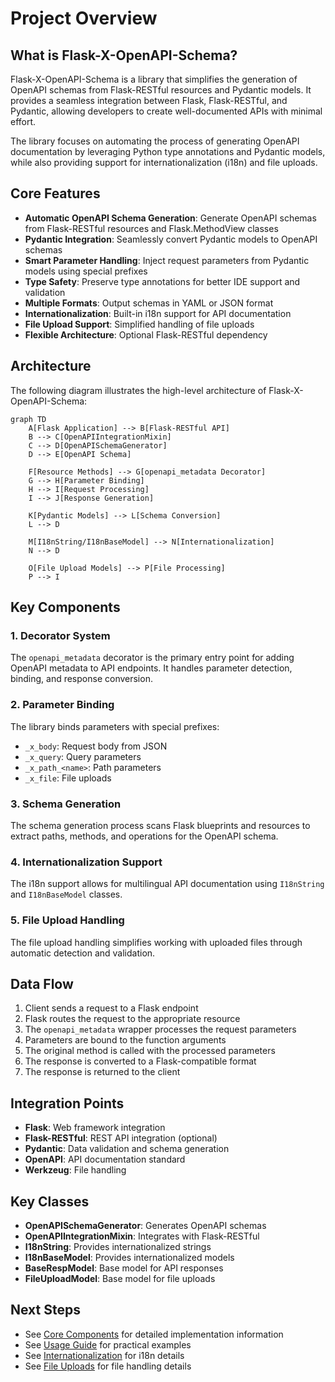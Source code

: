 # Project Overview

## What is Flask-X-OpenAPI-Schema?

Flask-X-OpenAPI-Schema is a library that simplifies the generation of OpenAPI schemas from Flask-RESTful resources and Pydantic models. It provides a seamless integration between Flask, Flask-RESTful, and Pydantic, allowing developers to create well-documented APIs with minimal effort.

The library focuses on automating the process of generating OpenAPI documentation by leveraging Python type annotations and Pydantic models, while also providing support for internationalization (i18n) and file uploads.

## Core Features

- **Automatic OpenAPI Schema Generation**: Generate OpenAPI schemas from Flask-RESTful resources and Flask.MethodView classes
- **Pydantic Integration**: Seamlessly convert Pydantic models to OpenAPI schemas
- **Smart Parameter Handling**: Inject request parameters from Pydantic models using special prefixes
- **Type Safety**: Preserve type annotations for better IDE support and validation
- **Multiple Formats**: Output schemas in YAML or JSON format
- **Internationalization**: Built-in i18n support for API documentation
- **File Upload Support**: Simplified handling of file uploads
- **Flexible Architecture**: Optional Flask-RESTful dependency

## Architecture

The following diagram illustrates the high-level architecture of Flask-X-OpenAPI-Schema:

```mermaid
graph TD
    A[Flask Application] --> B[Flask-RESTful API]
    B --> C[OpenAPIIntegrationMixin]
    C --> D[OpenAPISchemaGenerator]
    D --> E[OpenAPI Schema]

    F[Resource Methods] --> G[openapi_metadata Decorator]
    G --> H[Parameter Binding]
    H --> I[Request Processing]
    I --> J[Response Generation]

    K[Pydantic Models] --> L[Schema Conversion]
    L --> D

    M[I18nString/I18nBaseModel] --> N[Internationalization]
    N --> D

    O[File Upload Models] --> P[File Processing]
    P --> I
```

## Key Components

### 1. Decorator System

The `openapi_metadata` decorator is the primary entry point for adding OpenAPI metadata to API endpoints. It handles parameter detection, binding, and response conversion.

### 2. Parameter Binding

The library binds parameters with special prefixes:

- `_x_body`: Request body from JSON
- `_x_query`: Query parameters
- `_x_path_<name>`: Path parameters
- `_x_file`: File uploads

### 3. Schema Generation

The schema generation process scans Flask blueprints and resources to extract paths, methods, and operations for the OpenAPI schema.

### 4. Internationalization Support

The i18n support allows for multilingual API documentation using `I18nString` and `I18nBaseModel` classes.

### 5. File Upload Handling

The file upload handling simplifies working with uploaded files through automatic detection and validation.

## Data Flow

1. Client sends a request to a Flask endpoint
2. Flask routes the request to the appropriate resource
3. The `openapi_metadata` wrapper processes the request parameters
4. Parameters are bound to the function arguments
5. The original method is called with the processed parameters
6. The response is converted to a Flask-compatible format
7. The response is returned to the client

## Integration Points

- **Flask**: Web framework integration
- **Flask-RESTful**: REST API integration (optional)
- **Pydantic**: Data validation and schema generation
- **OpenAPI**: API documentation standard
- **Werkzeug**: File handling

## Key Classes

- **OpenAPISchemaGenerator**: Generates OpenAPI schemas
- **OpenAPIIntegrationMixin**: Integrates with Flask-RESTful
- **I18nString**: Provides internationalized strings
- **I18nBaseModel**: Provides internationalized models
- **BaseRespModel**: Base model for API responses
- **FileUploadModel**: Base model for file uploads

## Next Steps

- See [Core Components](core_components.md) for detailed implementation information
- See [Usage Guide](usage_guide.md) for practical examples
- See [Internationalization](internationalization.md) for i18n details
- See [File Uploads](file_uploads.md) for file handling details